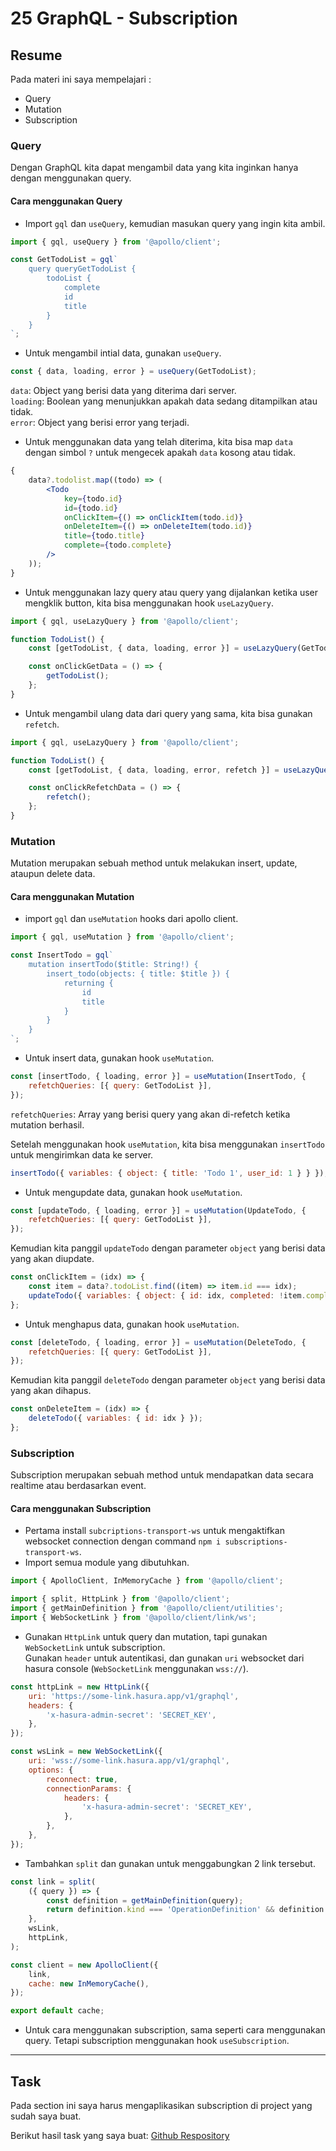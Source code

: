 # 25 GraphQL - Subscription

## Resume

Pada materi ini saya mempelajari :

-   Query
-   Mutation
-   Subscription

### Query

Dengan GraphQL kita dapat mengambil data yang kita inginkan hanya dengan menggunakan query.

#### Cara menggunakan Query

-   Import `gql` dan `useQuery`, kemudian masukan query yang ingin kita ambil.

```jsx
import { gql, useQuery } from '@apollo/client';

const GetTodoList = gql`
	query queryGetTodoList {
		todoList {
			complete
			id
			title
		}
	}
`;
```

-   Untuk mengambil intial data, gunakan `useQuery`.

```jsx
const { data, loading, error } = useQuery(GetTodoList);
```

`data`: Object yang berisi data yang diterima dari server.  
`loading`: Boolean yang menunjukkan apakah data sedang ditampilkan atau tidak.  
`error`: Object yang berisi error yang terjadi.

-   Untuk menggunakan data yang telah diterima, kita bisa map `data` dengan simbol `?` untuk mengecek apakah `data` kosong atau tidak.

```jsx
{
	data?.todolist.map((todo) => (
		<Todo
			key={todo.id}
			id={todo.id}
			onClickItem={() => onClickItem(todo.id)}
			onDeleteItem={() => onDeleteItem(todo.id)}
			title={todo.title}
			complete={todo.complete}
		/>
	));
}
```

-   Untuk menggunakan lazy query atau query yang dijalankan ketika user mengklik button, kita bisa menggunakan hook `useLazyQuery`.

```jsx
import { gql, useLazyQuery } from '@apollo/client';

function TodoList() {
	const [getTodoList, { data, loading, error }] = useLazyQuery(GetTodoList);

	const onClickGetData = () => {
		getTodoList();
	};
}
```

-   Untuk mengambil ulang data dari query yang sama, kita bisa gunakan `refetch`.

```jsx
import { gql, useLazyQuery } from '@apollo/client';

function TodoList() {
	const [getTodoList, { data, loading, error, refetch }] = useLazyQuery(GetTodoList);

	const onClickRefetchData = () => {
		refetch();
	};
}
```

### Mutation

Mutation merupakan sebuah method untuk melakukan insert, update, ataupun delete data.

#### Cara menggunakan Mutation

-   import `gql` dan `useMutation` hooks dari apollo client.

```jsx
import { gql, useMutation } from '@apollo/client';

const InsertTodo = gql`
	mutation insertTodo($title: String!) {
		insert_todo(objects: { title: $title }) {
			returning {
				id
				title
			}
		}
	}
`;
```

-   Untuk insert data, gunakan hook `useMutation`.

```jsx
const [insertTodo, { loading, error }] = useMutation(InsertTodo, {
	refetchQueries: [{ query: GetTodoList }],
});
```

`refetchQueries`: Array yang berisi query yang akan di-refetch ketika mutation berhasil.

Setelah menggunakan hook `useMutation`, kita bisa menggunakan `insertTodo` untuk mengirimkan data ke server.

```jsx
insertTodo({ variables: { object: { title: 'Todo 1', user_id: 1 } } });
```

-   Untuk mengupdate data, gunakan hook `useMutation`.

```jsx
const [updateTodo, { loading, error }] = useMutation(UpdateTodo, {
	refetchQueries: [{ query: GetTodoList }],
});
```

Kemudian kita panggil `updateTodo` dengan parameter `object` yang berisi data yang akan diupdate.

```jsx
const onClickItem = (idx) => {
	const item = data?.todoList.find((item) => item.id === idx);
	updateTodo({ variables: { object: { id: idx, completed: !item.completed } } });
};
```

-   Untuk menghapus data, gunakan hook `useMutation`.

```jsx
const [deleteTodo, { loading, error }] = useMutation(DeleteTodo, {
	refetchQueries: [{ query: GetTodoList }],
});
```

Kemudian kita panggil `deleteTodo` dengan parameter `object` yang berisi data yang akan dihapus.

```jsx
const onDeleteItem = (idx) => {
	deleteTodo({ variables: { id: idx } });
};
```

### Subscription

Subscription merupakan sebuah method untuk mendapatkan data secara realtime atau berdasarkan event.

#### Cara menggunakan Subscription

-   Pertama install `subcriptions-transport-ws` untuk mengaktifkan websocket connection dengan command `npm i subscriptions-transport-ws`.
-   Import semua module yang dibutuhkan.

```jsx
import { ApolloClient, InMemoryCache } from '@apollo/client';

import { split, HttpLink } from '@apollo/client';
import { getMainDefinition } from '@apollo/client/utilities';
import { WebSocketLink } from '@apollo/client/link/ws';
```

-   Gunakan `HttpLink` untuk query dan mutation, tapi gunakan `WebSocketLink` untuk subscription.  
    Gunakan `header` untuk autentikasi, dan gunakan `uri` websocket dari hasura console (`WebSocketLink` menggunakan `wss://`).

```jsx
const httpLink = new HttpLink({
	uri: 'https://some-link.hasura.app/v1/graphql',
	headers: {
		'x-hasura-admin-secret': 'SECRET_KEY',
	},
});

const wsLink = new WebSocketLink({
	uri: 'wss://some-link.hasura.app/v1/graphql',
	options: {
		reconnect: true,
		connectionParams: {
			headers: {
				'x-hasura-admin-secret': 'SECRET_KEY',
			},
		},
	},
});
```

-   Tambahkan `split` dan gunakan untuk menggabungkan 2 link tersebut.

```jsx
const link = split(
	({ query }) => {
		const definition = getMainDefinition(query);
		return definition.kind === 'OperationDefinition' && definition.operation === 'subscription';
	},
	wsLink,
	httpLink,
);

const client = new ApolloClient({
	link,
	cache: new InMemoryCache(),
});

export default cache;
```

-   Untuk cara menggunakan subscription, sama seperti cara menggunakan query. Tetapi subscription menggunakan hook `useSubscription`.

---

## Task

Pada section ini saya harus mengaplikasikan subscription di project yang sudah saya buat.

Berikut hasil task yang saya buat:
[Github Respository](https://www.github.com/mbaharip/Assignment-GraphQL-Subscription)
